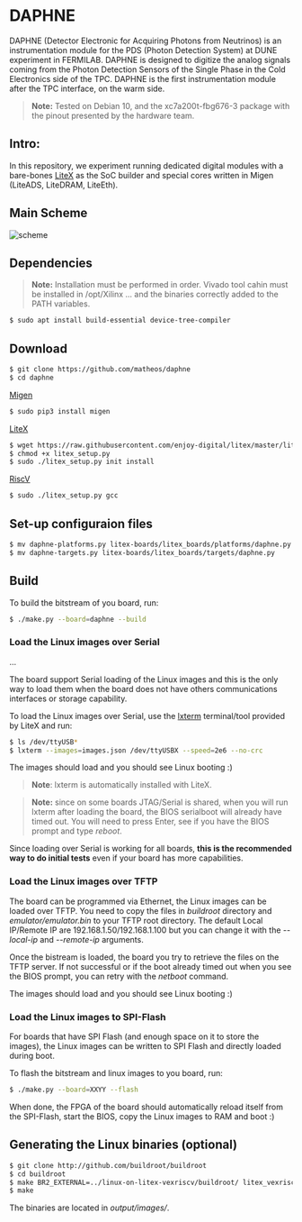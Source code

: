 # DAPHNE
DAPHNE (Detector Electronic for Acquiring Photons from Neutrinos) is an instrumentation module for the PDS (Photon Detection System) at DUNE experiment in FERMILAB. DAPHNE is designed to digitize the analog signals coming from the Photon Detection Sensors of the Single Phase in the Cold Electronics side of the TPC. DAPHNE is the first instrumentation module after the TPC interface, on the warm side. 

> **Note:** Tested on Debian 10, and the xc7a200t-fbg676-3 package with the pinout presented by the hardware team. 

## Intro:
In this repository, we experiment running dedicated digital modules with a bare-bones [LiteX](https://github.com/enjoy-digital/litex) as the SoC builder and special cores written in Migen (LiteADS, LiteDRAM, LiteEth).

## Main Scheme
![scheme](general.png)

## Dependencies
> **Note:** Installation must be performed in order. Vivado tool cahin must be installed in /opt/Xilinx ... and the binaries correctly added to the PATH variables.
```sh
$ sudo apt install build-essential device-tree-compiler
```
## Download
```sh
$ git clone https://github.com/matheos/daphne
$ cd daphne
```
[Migen](https://github.com/m-labs/migen)
```sh
$ sudo pip3 install migen
```
[LiteX](https://github.com/litex-hub/litex-getting-started)
```sh
$ wget https://raw.githubusercontent.com/enjoy-digital/litex/master/litex_setup.py
$ chmod +x litex_setup.py
$ sudo ./litex_setup.py init install
```
[RiscV]()
```sh
$ sudo ./litex_setup.py gcc
```
## Set-up configuraion files
```sh
$ mv daphne-platforms.py litex-boards/litex_boards/platforms/daphne.py
$ mv daphne-targets.py litex-boards/litex_boards/targets/daphne.py
```
## Build
To build the bitstream of you board, run:
```sh
$ ./make.py --board=daphne --build
```


### Load the Linux images over Serial

<html>
<head>
  <link rel="stylesheet" type="text/css" href="/asciinema-player.css" />
</head>
<body>
  <asciinema-player src="/334107.cast" cols="253" rows="74"></asciinema-player>
  ...
  <script src="/asciinema-player.js"></script>
</body>
</html>



The board support Serial loading of the Linux images and this is the only way to load them when the board does not have others communications interfaces or storage capability.

To load the Linux images over Serial, use the [lxterm](https://github.com/enjoy-digital/litex/blob/master/litex/tools/litex_term.py) terminal/tool provided by LiteX and run:
```sh
$ ls /dev/ttyUSB*
$ lxterm --images=images.json /dev/ttyUSBX --speed=2e6 --no-crc
```
The images should load and you should see Linux booting :)

> **Note**: lxterm is automatically installed with LiteX.

> **Note:** since on some boards JTAG/Serial is shared, when you will run lxterm after loading the board, the BIOS serialboot will already have timed out. You will need to press Enter, see if you have the BIOS prompt and type *reboot*.

Since loading over Serial is working for all boards, **this is the recommended way to do initial tests** even if your board has more capabilities.

### Load the Linux images over TFTP
The board can be programmed via Ethernet,  the Linux images can be loaded over TFTP. You need to copy the files in *buildroot* directory and *emulator/emulator.bin* to your TFTP root directory. The default Local IP/Remote IP are 192.168.1.50/192.168.1.100 but you can change it with the *--local-ip* and *--remote-ip* arguments.

Once the bistream is loaded, the board you try to retrieve the files on the TFTP server. If not successful or if the boot already timed out when you see the BIOS prompt, you can retry with the *netboot* command.

The images should load and you should see Linux booting :)

### Load the Linux images to SPI-Flash
For boards that have SPI Flash (and enough space on it to store the images), the Linux images can be written to
SPI Flash and directly loaded during boot.

To flash the bitstream and linux images to you board, run:
```sh
$ ./make.py --board=XXYY --flash
```

When done, the FPGA of the board should automatically reload itself from the SPI-Flash, start the BIOS, copy
the Linux images to RAM and boot :)

## Generating the Linux binaries (optional)
```sh
$ git clone http://github.com/buildroot/buildroot
$ cd buildroot
$ make BR2_EXTERNAL=../linux-on-litex-vexriscv/buildroot/ litex_vexriscv_defconfig
$ make
```
The binaries are located in *output/images/*.


